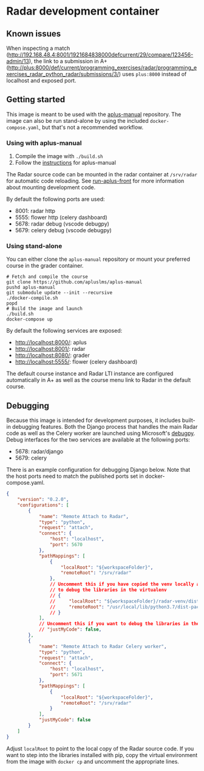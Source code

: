 # Radar development container

## Known issues

When inspecting a match (<http://192.168.48.4:8001/1921684838000defcurrent/29/compare/123456-admin/13>),
the link to a submission in A+ (<http://plus:8000/def/current/programming_exercises/radar/programming_exercises_radar_python_radar/submissions/3/>)
uses `plus:8000` instead of localhost and exposed port.

## Getting started

This image is meant to be used with the [aplus-manual](https://github.com/apluslms/aplus-manual)
repository. The image can also be run stand-alone by using the included `docker-compose.yaml`,
but that's not a recommended workflow.

### Using with aplus-manual

1. Compile the image with `./build.sh`
2. Follow the [instructions](https://github.com/apluslms/aplus-manual/blob/master/README.md)
   for aplus-manual

The Radar source code can be mounted in the radar container at `/srv/radar` for
automatic code reloading. See [run-aplus-front](https://github.com/apluslms/run-aplus-front#usage)
for more information about mounting development code.

By default the following ports are used:

- 8001: radar http
- 5555: flower http (celery dashboard)
- 5678: radar debug (vscode debugpy)
- 5679: celery debug (vscode debugpy)

### Using stand-alone

You can either clone the `aplus-manual` repository or mount your preferred
course in the grader container.

```shell
# Fetch and compile the course
git clone https://github.com/apluslms/aplus-manual
pushd aplus-manual
git submodule update --init --recursive
./docker-compile.sh
popd
# Build the image and launch
./build.sh
docker-compose up
```

By default the following services are exposed:

- <http://localhost:8000/>: aplus
- <http://localhost:8001/>: radar
- <http://localhost:8080/>: grader
- <http://localhost:5555/>: flower (celery dashboard)

The default course instance and Radar LTI instance are configured automatically
in A+ as well as the course menu link to Radar in the default course.

## Debugging

Because this image is intended for development purposes, it includes built-in
debugging features. Both the Django process that handles the main Radar code as
well as the Celery worker are launched using Microsoft's
[debugpy](https://code.visualstudio.com/docs/python/debugging). Debug interfaces
for the two services are available at the following ports:

- 5678: radar/django
- 5679: celery

There is an example configuration for debugging Django below.
Note that the host ports need to match the published ports set in docker-compose.yaml.

```json
{
    "version": "0.2.0",
    "configurations": [
        {
            "name": "Remote Attach to Radar",
            "type": "python",
            "request": "attach",
            "connect": {
                "host": "localhost",
                "port": 5670
            },
            "pathMappings": [
                {
                    "localRoot": "${workspaceFolder}",
                    "remoteRoot": "/srv/radar"
                },
                // Uncomment this if you have copied the venv locally and want
                // to debug the libraries in the virtualenv
                // {
                //     "localRoot": "${workspaceFolder}/radar-venv/dist-packages",
                //     "remoteRoot": "/usr/local/lib/python3.7/dist-packages"
                // }
            ],
            // Uncomment this if you want to debug the libraries in the virtualenv
            // "justMyCode": false,
        },
        {
            "name": "Remote Attach to Radar Celery worker",
            "type": "python",
            "request": "attach",
            "connect": {
                "host": "localhost",
                "port": 5671
            },
            "pathMappings": [
                {
                    "localRoot": "${workspaceFolder}",
                    "remoteRoot": "/srv/radar"
                }
            ],
            "justMyCode": false
        }
    ]
}
```

Adjust `localRoot` to point to the local copy of the Radar source code. If you
want to step into the libraries installed with pip, copy the virtual environment
from the image with `docker cp` and uncomment the appropriate lines.
